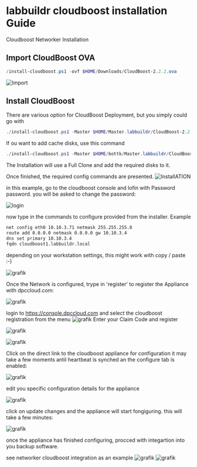 # labbuildr cloudboost installation Guide

Cloudboost Networker Installation 

## Import CloudBoost OVA  
```Powershell
/install-cloudboost.ps1 -ovf $HOME/Downloads/CloudBoost-2.2.2.ova  
```
![Import](https://user-images.githubusercontent.com/8255007/33307618-72fad916-d417-11e7-8563-340616c2e9a1.png)  

## Install CloudBoost

There are various option for CloudBoost Deployment, but you simply could go with
```Powershell
./install-cloudboost.ps1 -Master $HOME/Master.labbuildr/CloudBoost-2.2.2
```

If ou want to add cache disks, use this command
```Powershell
./install-cloudboost.ps1 -Master $HOME/bottk/Master.labbuildr/CloudBoost-2.2.2 -Site_Cache_Disks 3 -Site_Cache_Disk_Size 200GB
```

The Installation will use a Full Clone and add the required disks to it.

Once finished, the required config commands are presented.
![InstallATION](https://user-images.githubusercontent.com/8255007/33308309-3a43a51e-d41a-11e7-89c8-1599ad5235e9.png)  

in this example, go to the cloudboost console and lofin with Password password.
you will be asked to change the password:

![login](https://user-images.githubusercontent.com/8255007/33313584-608163b8-d42b-11e7-9e24-5888addfd2f6.png)

now type in the commands to configure provided from the installer.
Example
```Bash
net config eth0 10.10.3.71 netmask 255.255.255.0
route add 0.0.0.0 netmask 0.0.0.0 gw 10.10.3.4
dns set primary 10.10.3.4
fqdn cloudboost1.labbuildr.local
```

depending on your workstation settings, this might work with copy / paste :-)

![grafik](https://user-images.githubusercontent.com/8255007/33314305-8518fd88-d42d-11e7-90d2-e2058ef4c1f3.png)

Once the Network is configured, trype in 'register' to register the Appliance with dpccloud.com:

![grafik](https://user-images.githubusercontent.com/8255007/33314808-0256ef52-d42f-11e7-8d13-e600d4f4e460.png)

login to https://console.dpccloud.com and select the cloudboost registration from the menu
![grafik](https://user-images.githubusercontent.com/8255007/33314862-2d6adbb8-d42f-11e7-9dac-91a46e079d48.png)
Enter your Claim Code and register

![grafik](https://user-images.githubusercontent.com/8255007/33314926-6c8ab782-d42f-11e7-9d72-3dde537ea1c9.png)

![grafik](https://user-images.githubusercontent.com/8255007/33314949-7f87f9f8-d42f-11e7-9cfc-911713872752.png)


Click on the direct link to the cloudboost appliance for configuration
it may take a few moments antil heartbeat is synched an the configure tab is enabled:

![grafik](https://user-images.githubusercontent.com/8255007/33315224-580c0904-d430-11e7-8642-c378b1a26bd9.png)

edit you specific configuration details for the appliance

![grafik](https://user-images.githubusercontent.com/8255007/33315509-32b87da8-d431-11e7-83d8-7f6b35c003bf.png)

click on update changes and the appliance will start fongiguring. this will take a few minutes:

![grafik](https://user-images.githubusercontent.com/8255007/33315646-8d93b0ee-d431-11e7-977b-4712ad1f3c13.png)

once the appliance has finished configuring, procced with integartion into you backup software.

see networker cloudboost integration as an example
![grafik](https://user-images.githubusercontent.com/8255007/33316131-205a7164-d433-11e7-965e-20742ee7b965.png)
![grafik](https://user-images.githubusercontent.com/8255007/33316175-57181990-d433-11e7-8202-a6068889d468.png)





